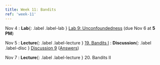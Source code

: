 ```yaml
---
title: Week 11: Bandits
ref: 'week-11'
---
```


Nov 4
: **Lab**{: .label .label-lab } [Lab 9: Unconfoundedness](https://data102.datahub.berkeley.edu/hub/user-redirect/git-pull?repo=https%3A%2F%2Fgithub.com%2Fds-102%2Ffa24-materials&urlpath=lab%2Ftree%2Ffa24-materials%2Flab%2Flab09%2Flab09.ipynb&branch=main) (due Nov 6 at **5 PM**)


Nov 5
: **Lecture**{: .label .label-lecture } [19. Bandits I](lecture/lec19)
: **Discussion**{: .label .label-disc } [Discussion 9](https://drive.google.com/file/d/1MJUbJbZzqLQRDeD2ewxngW-_c5f0OCib/view?usp=sharing) ([Answers](https://drive.google.com/file/d/1QeaeAqizXc9EIUoalen1a1MD7B5bhLce/view?usp=sharing))

Nov 7
: **Lecture**{: .label .label-lecture } 20. Bandits II
